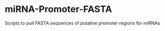 miRNA-Promoter-FASTA
====================

Scripts to pull FASTA sequences of putative promoter regions for miRNAs
